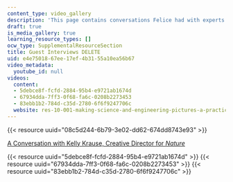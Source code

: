 ```yaml
---
content_type: video_gallery
description: 'This page contains conversations Felice had with experts in the field. '
draft: true
is_media_gallery: true
learning_resource_types: []
ocw_type: SupplementalResourceSection
title: Guest Interviews DELETE
uid: e4e75018-67ee-17ef-4b31-55a10ea56b67
video_metadata:
  youtube_id: null
videos:
  content:
  - 5debce8f-fcfd-2884-95b4-e9721ab1674d
  - 67934dda-7ff3-0f68-fa6c-0208b2273453
  - 83ebb1b2-784d-c35d-2780-6f6f9247706c
  website: res-10-001-making-science-and-engineering-pictures-a-practical-guide-to-presenting-your-work-spring-2016
---
```

{{< resource uuid="08c5d244-6b79-3e02-dd62-674dd8743e93" >}}

[A Conversation with Kelly Krause, Creative Director for *Nature*](https://web.archive.org/web/20150724173131/http://webcast.amps.ms.mit.edu/sum2015/ODL/1530/2/)

{{< resource uuid="5debce8f-fcfd-2884-95b4-e9721ab1674d" >}}
{{< resource uuid="67934dda-7ff3-0f68-fa6c-0208b2273453" >}}
{{< resource uuid="83ebb1b2-784d-c35d-2780-6f6f9247706c" >}}